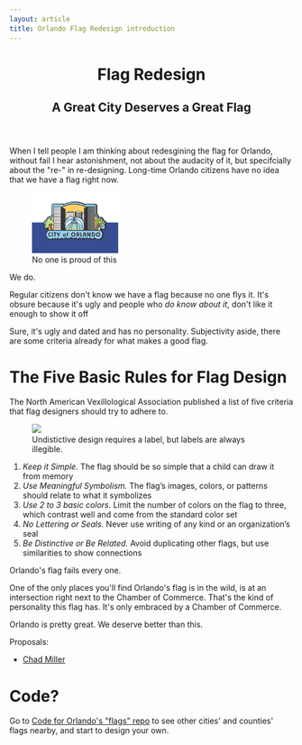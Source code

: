 ```yaml
---
layout: article
title: Orlando Flag Redesign introduction
---
```


<header>
<h1>Flag Redesign</h1>
<h2>A Great City Deserves a Great Flag</h2>
</header>

When I tell people I am thinking about redesgining the flag for Orlando,
without fail I hear astonishment, not about the audacity of it, but
specifcially about the "re-" in re-designing. Long-time Orlando citizens have
no idea that we have a flag right now.

<figure class="floater"><img style="width: 20ex;" src="https://github.com/cforlando/flags/raw/master/city-of-orlando/1980-06-02-kiwanis.png"/><figcaption>No one is proud of this</figcaption></figure>


We do.

Regular citizens don't know we have a flag because no one flys it. It's obsure
because it's ugly and people who *do know about it*, don't like it enough to
show it off

Sure, it's ugly and dated and has no personality. Subjectivity aside,
there are some criteria already for what makes a good flag.

The Five Basic Rules for Flag Design
====================================

The North American Vexillological Association published a list of five criteria that flag designers should try to adhere to.

<figure class="floater"><img style="width: 45ex; max-width: 100%;" src="https://camo.githubusercontent.com/e2d3c68a07f7664a5bee12a5472c868b026f3f42/68747470733a2f2f6c68332e676f6f676c6575736572636f6e74656e742e636f6d2f583750534f715f73615a36444b6d30596269517631354648484275766a50786253464a78756d446c346f35613d773831302d683933302d6e6f"/><figcaption>Undistictive design requires a label, but labels are always illegible.</figcaption></figure>

1. *Keep it Simple.*  The flag should be so simple that a child can draw it from memory
2. *Use Meaningful Symbolism.* The flag’s images, colors, or patterns should relate to what it symbolizes
3. *Use 2 to 3 basic colors.* Limit the number of colors on the flag to three, which contrast well and come from the standard color set
4. *No Lettering or Seals.* Never use writing of any kind or an organization’s seal
5. *Be Distinctive or Be Related.* Avoid duplicating other flags, but use similarities to show connections

Orlando's flag fails every one.

One of the only places you'll find Orlando's flag is in the wild, is at an
intersection right next to the Chamber of Commerce. That's the kind of
personality this flag has. It's only embraced by a Chamber of Commerce.

Orlando is pretty great. We deserve better than this.

Proposals:

* [Chad Miller](chad-orlando.html)


Code?
=====

Go to [Code for Orlando's "flags" repo](https://github.com/cforlando/flags) to see other cities' and counties' flags nearby, and start to design your own.
